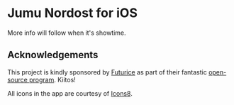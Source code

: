 Jumu Nordost for iOS
====================

More info will follow when it's showtime.

Acknowledgements
----------------

This project is kindly sponsored by [Futurice][futurice] as part of their fantastic [open-source program][spice-program]. Kiitos!

All icons in the app are courtesy of [Icons8][icons8].

[futurice]: http://futurice.com/
[spice-program]: http://www.spiceprogram.org/
[icons8]: https://icons8.com/
